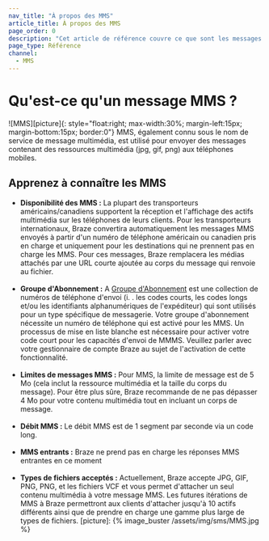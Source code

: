 ```yaml
---
nav_title: "À propos des MMS"
article_title: À propos des MMS
page_order: 0
description: "Cet article de référence couvre ce que sont les messages MMS et les cas d'utilisation générale du canal MMS."
page_type: Référence
channel:
  - MMS
---
```


# Qu'est-ce qu'un message MMS ?

!\[MMS\]\[picture\]{: style="float:right; max-width:30%; margin-left:15px; margin-bottom:15px; border:0"} MMS, également connu sous le nom de service de message multimédia, est utilisé pour envoyer des messages contenant des ressources multimédia (jpg, gif, png) aux téléphones mobiles.

## Apprenez à connaître les MMS

- __Disponibilité des MMS :__ La plupart des transporteurs américains/canadiens supportent la réception et l'affichage des actifs multimédia sur les téléphones de leurs clients. Pour les transporteurs internationaux, Braze convertira automatiquement les messages MMS envoyés à partir d'un numéro de téléphone américain ou canadien pris en charge et uniquement pour les destinations qui ne prennent pas en charge les MMS. Pour ces messages, Braze remplacera les médias attachés par une URL courte ajoutée au corps du message qui renvoie au fichier.<br><br>
- __Groupe d'Abonnement :__ A [Groupe d'Abonnement][1] est une collection de numéros de téléphone d'envoi (i. . les codes courts, les codes longs et/ou les identifiants alphanumériques de l'expéditeur) qui sont utilisés pour un type spécifique de messagerie. Votre groupe d'abonnement nécessite un numéro de téléphone qui est activé pour les MMS. Un processus de mise en liste blanche est nécessaire pour activer votre code court pour les capacités d'envoi de MMMS. Veuillez parler avec votre gestionnaire de compte Braze au sujet de l'activation de cette fonctionnalité.<br><br>
- __Limites de messages MMS :__ Pour MMS, la limite de message est de 5 Mo (cela inclut la ressource multimédia et la taille du corps du message). Pour être plus sûre, Braze recommande de ne pas dépasser 4 Mo pour votre contenu multimédia tout en incluant un corps de message.<br><br>
- __Débit MMS :__ Le débit MMS est de 1 segment par seconde via un code long.<br><br>
- __MMS entrants :__ Braze ne prend pas en charge les réponses MMS entrantes en ce moment<br><br>
- __Types de fichiers acceptés :__ Actuellement, Braze accepte JPG, GIF, PNG, PNG, et les fichiers VCF et vous permet d'attacher un seul contenu multimédia à votre message MMS. Les futures itérations de MMS à Braze permettront aux clients d'attacher jusqu'à 10 actifs différents ainsi que de prendre en charge une gamme plus large de types de fichiers.
[picture]: {% image_buster /assets/img/sms/MMS.jpg %}

[1]: {{site.baseurl}}/user_guide/message_building_by_channel/sms/sms_subscription_group/#subscription-group-mms-enablement